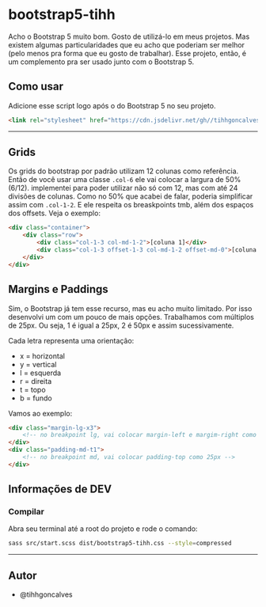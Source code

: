 # bootstrap5-tihh
Acho o Bootstrap 5 muito bom. Gosto de utilizá-lo em meus projetos. Mas existem algumas particularidades que eu acho que poderiam ser melhor (pelo menos pra forma que eu gosto de trabalhar). Esse projeto, então, é um complemento pra ser usado junto com o Bootstrap 5.

## Como usar
Adicione esse script logo após o do Bootstrap 5 no seu projeto.
```html
<link rel="stylesheet" href="https://cdn.jsdelivr.net/gh//tihhgoncalves/bootstrap5-tihh@v1.0.1/dist/bootstrap5-tihh.css">
```
---

## Grids
Os grids do bootstrap por padrão utilizam 12 colunas como referência. Então de você usar uma classe `.col-6` ele vai colocar a largura de 50% (6/12). 
implementei para poder utilizar não só com 12, mas com até 24 divisões de colunas. Como no 50% que acabei de falar, poderia simplificar assim com `.col-1-2`.
E ele respeita os breaskpoints tmb, além dos espaços dos offsets. Veja o exemplo:

```html
<div class="container">
    <div class="row">
        <div class="col-1-3 col-md-1-2">[coluna 1]</div>
        <div class="col-1-3 offset-1-3 col-md-1-2 offset-md-0">[coluna 3]</div>
    </div>
</div>
```

## Margins e Paddings
Sim, o Bootstrap já tem esse recurso, mas eu acho muito limitado. Por isso desenvolvi um com um pouco de mais opções.
Trabalhamos com múltiplos de 25px. Ou seja, 1 é igual a 25px, 2 é 50px e assim sucessivamente.

Cada letra representa uma orientação:
 - x = horizontal
 - y = vertical
 - l = esquerda
 - r = direita
 - t = topo
 - b = fundo

Vamos ao exemplo:

```html
<div class="margin-lg-x3"> 
    <!-- no breakpoint lg, vai colocar margin-left e margim-right como 75px -->
</div>
<div class="padding-md-t1"> 
    <!-- no breakpoint md, vai colocar padding-top como 25px -->
</div>
```


## Informações de DEV

### Compilar
Abra seu terminal até a root do projeto e rode o comando:

```bash
sass src/start.scss dist/bootstrap5-tihh.css --style=compressed
```

---

## Autor
 - @tihhgoncalves
